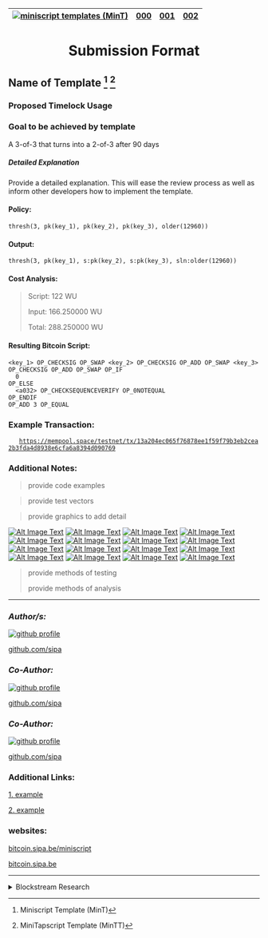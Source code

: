 <!-- 
sed -i      's/.md/.html/' index.html >/dev/null
sed -i  ''  's/.md/.html/' index.html >/dev/null ## macos
-->

<table>
<thead>
<tr class="header">
<th><a href="."><img src="https://avatars.githubusercontent.com/u/7424983?s=30" alt="miniscript templates (MinT)" /></a></th>
<th><a href="mint-000.md">000</a></th>
<th><a href="mint-001.md">001</a></th>
<th><a href="mint-002.md">002</a></th>
</tr>
</thead>
</table>


<H1>

<center>Submission Format</center>

</H1>

## Name of Template [^mint] [^mintt]

### Proposed Timelock Usage

### Goal to be achieved by template

<!-- clear and concise outcomes -->
A 3-of-3 that turns into a 2-of-3 after 90 days

<!-- clear and concise outcomes -->
##### Detailed Explanation

Provide a detailed explanation. This will ease the review process as well as inform other developers how to implement the template.

#### Policy:
<!-- copy and pastable -->

    thresh(3, pk(key_1), pk(key_2), pk(key_3), older(12960))

#### Output:
<!-- copy and pastable -->

    thresh(3, pk(key_1), s:pk(key_2), s:pk(key_3), sln:older(12960))

#### Cost Analysis:

> Script: 122 WU
> 
> Input: 166.250000 WU
> 
> Total: 288.250000 WU

<h4>

Resulting Bitcoin Script:

</h4>

    <key_1> OP_CHECKSIG OP_SWAP <key_2> OP_CHECKSIG OP_ADD OP_SWAP <key_3>
    OP_CHECKSIG OP_ADD OP_SWAP OP_IF
      0
    OP_ELSE
      <a032> OP_CHECKSEQUENCEVERIFY OP_0NOTEQUAL
    OP_ENDIF
    OP_ADD 3 OP_EQUAL

### Example Transaction:

`   `[`https://mempool.space/testnet/tx/13a204ec065f76878ee1f59f79b3eb2cea2b3fda4d8938e6cfa6a8394d090769`](https://mempool.space/testnet/tx/13a204ec065f76878ee1f59f79b3eb2cea2b3fda4d8938e6cfa6a8394d090769)

### Additional Notes:

> provide code examples
> 

> provide test vectors
> 

> provide graphics to add detail
> 

<tbody>
<tr class="odd">
<td style="text-align: center;"><a href=""><img src="https://avatars.githubusercontent.com/u/7424983?s=50" title="logo-50" alt="Alt Image Text" /></a></td>
<td style="text-align: center;"><a href=""><img src="https://avatars.githubusercontent.com/u/7424983?s=50" title="logo-50" alt="Alt Image Text" /></a></td>
<td style="text-align: center;"><a href=""><img src="https://avatars.githubusercontent.com/u/7424983?s=50" title="logo-50" alt="Alt Image Text" /></a></td>
<td style="text-align: center;"><a href=""><img src="https://avatars.githubusercontent.com/u/7424983?s=50" title="logo-50" alt="Alt Image Text" /></a></td>
</tr><br>
<tr class="even">
<td style="text-align: center;"><a href=""><img src="https://avatars.githubusercontent.com/u/7424983?s=30" title="logo-30" alt="Alt Image Text" /></a></td>
<td style="text-align: center;"><a href=""><img src="https://avatars.githubusercontent.com/u/7424983?s=30" title="logo-30" alt="Alt Image Text" /></a></td>
<td style="text-align: center;"><a href=""><img src="https://avatars.githubusercontent.com/u/7424983?s=30" title="logo-30" alt="Alt Image Text" /></a></td>
<td style="text-align: center;"><a href=""><img src="https://avatars.githubusercontent.com/u/7424983?s=30" title="logo-30" alt="Alt Image Text" /></a></td>
</tr><br>
<tr class="odd">
<td style="text-align: center;"><a href=""><img src="https://avatars.githubusercontent.com/u/7424983?s=30" title="logo-20" alt="Alt Image Text" /></a></td>
<td style="text-align: center;"><a href=""><img src="https://avatars.githubusercontent.com/u/7424983?s=30" title="logo-20" alt="Alt Image Text" /></a></td>
<td style="text-align: center;"><a href=""><img src="https://avatars.githubusercontent.com/u/7424983?s=30" title="logo-20" alt="Alt Image Text" /></a></td>
<td style="text-align: center;"><a href=""><img src="https://avatars.githubusercontent.com/u/7424983?s=30" title="logo-20" alt="Alt Image Text" /></a></td>
</tr><br>
<tr class="even">
<td style="text-align: center;"><a href=""><img src="https://avatars.githubusercontent.com/u/7424983?s=30" title="logo-10" alt="Alt Image Text" /></a></td>
<td style="text-align: center;"><a href=""><img src="https://avatars.githubusercontent.com/u/7424983?s=30" title="logo-10" alt="Alt Image Text" /></a></td>
<td style="text-align: center;"><a href=""><img src="https://avatars.githubusercontent.com/u/7424983?s=30" title="logo-10" alt="Alt Image Text" /></a></td>
<td style="text-align: center;"><a href=""><img src="https://avatars.githubusercontent.com/u/7424983?s=30" title="logo-10" alt="Alt Image Text" /></a></td>
</tr>
</tbody>

> provide methods of testing
> 
> provide methods of analysis

<hr>

### ***Author/s:***

[![github profile](https://avatars.githubusercontent.com/u/548488?s=50)]()

[github.com/sipa](https://github.com/sipa)


### ***Co-Author:***

[![github profile](https://avatars.githubusercontent.com/u/548488?s=50)]()

[github.com/sipa](https://github.com/sipa)

### ***Co-Author:***

[![github profile](https://avatars.githubusercontent.com/u/548488?s=50)]()

[github.com/sipa](https://github.com/sipa)

### Additional Links:

[1. example](https://github.com/sipa/miniscript/tree/master )

[2. example](https://github.com/sipa/miniscript/blob/master/bitcoin/script/miniscript.h)

### websites:

[bitcoin.sipa.be/miniscript](https://bitcoin.sipa.be/miniscript)

[bitcoin.sipa.be](https://bitcoin.sipa.be)


<!-- navigation example, logos, markdown syntax  -->
<!-- remove prior to submission -->

<hr>
<details>
<summary>Blockstream Research</summary>
<p>
<center>
<tbody>
<tr class="odd">
<td style="text-align: center;"><a href=""><img src="https://avatars.githubusercontent.com/u/7424983?s=50" title="logo-50" alt="Alt Image Text" /></a></td>
<td style="text-align: center;"><a href=""><img src="https://avatars.githubusercontent.com/u/7424983?s=50" title="logo-50" alt="Alt Image Text" /></a></td>
<td style="text-align: center;"><a href=""><img src="https://avatars.githubusercontent.com/u/7424983?s=50" title="logo-50" alt="Alt Image Text" /></a></td>
<td style="text-align: center;"><a href=""><img src="https://avatars.githubusercontent.com/u/7424983?s=50" title="logo-50" alt="Alt Image Text" /></a></td>
</tr><br>
<tr class="even">
<td style="text-align: center;"><a href=""><img src="https://avatars.githubusercontent.com/u/7424983?s=30" title="logo-30" alt="Alt Image Text" /></a></td>
<td style="text-align: center;"><a href=""><img src="https://avatars.githubusercontent.com/u/7424983?s=30" title="logo-30" alt="Alt Image Text" /></a></td>
<td style="text-align: center;"><a href=""><img src="https://avatars.githubusercontent.com/u/7424983?s=30" title="logo-30" alt="Alt Image Text" /></a></td>
<td style="text-align: center;"><a href=""><img src="https://avatars.githubusercontent.com/u/7424983?s=30" title="logo-30" alt="Alt Image Text" /></a></td>
</tr><br>
<tr class="odd">
<td style="text-align: center;"><a href=""><img src="https://avatars.githubusercontent.com/u/7424983?s=30" title="logo-20" alt="Alt Image Text" /></a></td>
<td style="text-align: center;"><a href=""><img src="https://avatars.githubusercontent.com/u/7424983?s=30" title="logo-20" alt="Alt Image Text" /></a></td>
<td style="text-align: center;"><a href=""><img src="https://avatars.githubusercontent.com/u/7424983?s=30" title="logo-20" alt="Alt Image Text" /></a></td>
<td style="text-align: center;"><a href=""><img src="https://avatars.githubusercontent.com/u/7424983?s=30" title="logo-20" alt="Alt Image Text" /></a></td>
</tr><br>
<tr class="even">
<td style="text-align: center;"><a href=""><img src="https://avatars.githubusercontent.com/u/7424983?s=30" title="logo-10" alt="Alt Image Text" /></a></td>
<td style="text-align: center;"><a href=""><img src="https://avatars.githubusercontent.com/u/7424983?s=30" title="logo-10" alt="Alt Image Text" /></a></td>
<td style="text-align: center;"><a href=""><img src="https://avatars.githubusercontent.com/u/7424983?s=30" title="logo-10" alt="Alt Image Text" /></a></td>
<td style="text-align: center;"><a href=""><img src="https://avatars.githubusercontent.com/u/7424983?s=30" title="logo-10" alt="Alt Image Text" /></a></td>
</tr>
</tbody>
</center>
</p>
</details>

<!-- footnotes -->

[^mint]: Miniscript Template (MinT)
[^mintt]: MiniTapscript Template (MinTT)
